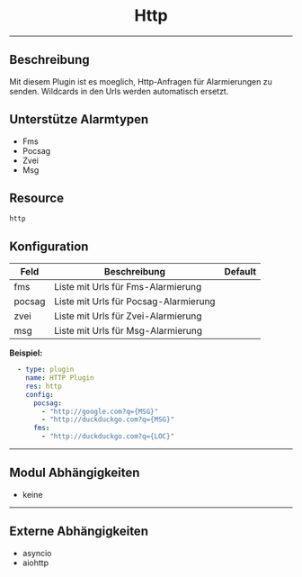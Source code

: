 # <center>Http</center> 
---

## Beschreibung
Mit diesem Plugin ist es moeglich, Http-Anfragen für Alarmierungen zu senden.
Wildcards in den Urls werden automatisch ersetzt.

## Unterstütze Alarmtypen
- Fms
- Pocsag
- Zvei
- Msg

## Resource
`http`

## Konfiguration
|Feld|Beschreibung|Default|
|----|------------|-------|
|fms|Liste mit Urls für Fms-Alarmierung||
|pocsag|Liste mit Urls für Pocsag-Alarmierung||
|zvei|Liste mit Urls für Zvei-Alarmierung||
|msg|Liste mit Urls für Msg-Alarmierung||

**Beispiel:**
```yaml
  - type: plugin
    name: HTTP Plugin
    res: http
    config:
      pocsag:
        - "http://google.com?q={MSG}"
        - "http://duckduckgo.com?q={MSG}"
      fms:
        - "http://duckduckgo.com?q={LOC}"
```

---
## Modul Abhängigkeiten
- keine

---
## Externe Abhängigkeiten
- asyncio
- aiohttp
